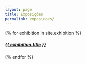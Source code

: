 ```yaml
---
layout: page
title: Exposições
permalink: exposicoes/
---
```


<section>
	{% for exhibition in site.exhibition %}
		<article class="s1_0 s2_0 s3_0 s4_1"></article>
		<article class="s1_1 s2_2 s3_2 s4_3">
			<a class="thumb-link" href="{{ site.baseurl }}{{exhibition.url}}">
				<div class="exhibition-thumb" style="background-image: url({{ site.baseurl }}/img{{ exhibition.url | remove: '.html'}}{{ exhibition.url | remove: '.html' | remove: '/exposicoes'}}-thumb.jpg)">
				</div>
				<h5 class="expo-thumb-titulo">{{ exhibition.title }}</h5>
			</a>
		</article>
	{% endfor %}
</section>